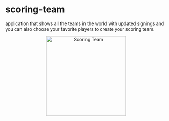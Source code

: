# scoring-team
application that shows all the teams in the world with updated signings and you can also choose your favorite players to create your scoring team.

<p align="center">
    <img src="mc/demo.gif" alt="Scoring Team" width="250" >
</p>
